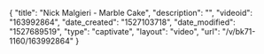 {
    "title": "Nick Malgieri - Marble Cake",
    "description": "",
    "videoid": "163992864",
    "date_created": "1527103718",
    "date_modified": "1527689519",
    "type": "captivate",
    "layout": "video",
    "url": "\/v\/bk71-1160\/163992864"
}